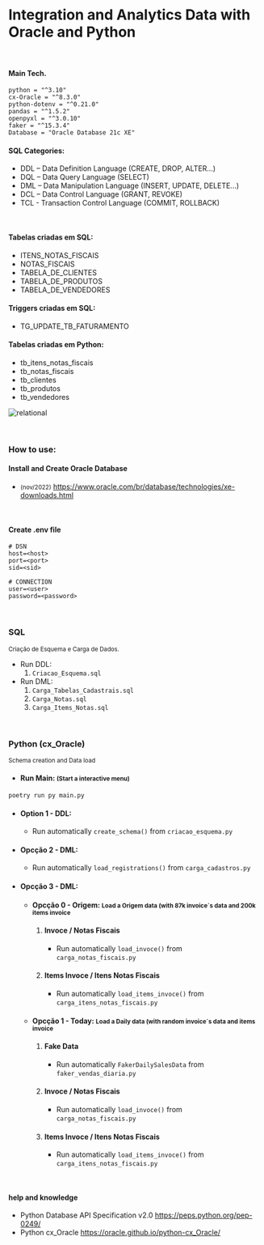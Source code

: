 # Integration and Analytics Data with Oracle and Python

<br>

#### Main Tech.
````shell
python = "^3.10"
cx-Oracle = "^8.3.0"
python-dotenv = "^0.21.0"
pandas = "^1.5.2"
openpyxl = "^3.0.10"
faker = "^15.3.4"
Database = "Oracle Database 21c XE"
````

#### SQL Categories: 
* DDL – Data Definition Language (CREATE, DROP, ALTER...)
* DQL – Data Query Language (SELECT)
* DML – Data Manipulation Language (INSERT, UPDATE, DELETE...)
* DCL – Data Control Language (GRANT, REVOKE)
* TCL - Transaction Control Language (COMMIT, ROLLBACK)

<br>

#### Tabelas criadas em SQL:
* ITENS_NOTAS_FISCAIS
* NOTAS_FISCAIS
* TABELA_DE_CLIENTES
* TABELA_DE_PRODUTOS
* TABELA_DE_VENDEDORES
#### Triggers criadas em SQL:
* TG_UPDATE_TB_FATURAMENTO

#### Tabelas criadas em Python:
* tb_itens_notas_fiscais
* tb_notas_fiscais
* tb_clientes
* tb_produtos
* tb_vendedores

![relational](https://user-images.githubusercontent.com/61769161/211146436-e9368664-6764-4cbe-94ba-48582a44d0ef.png)

<br>

### How to use:
#### Install and Create Oracle Database
* <small>(nov/2022)</small> https://www.oracle.com/br/database/technologies/xe-downloads.html

<br>

#### Create .env file
````shell
# DSN
host=<host>
port=<port>
sid=<sid>

# CONNECTION
user=<user>
password=<password>
````

<br>

### SQL 
<small>Criação de Esquema e Carga de Dados.</small>
* Run DDL:
  1. ``Criacao_Esquema.sql``
* Run DML:
  1. ``Carga_Tabelas_Cadastrais.sql``
  2. ``Carga_Notas.sql``
  3. ``Carga_Items_Notas.sql``

<br>

### Python (cx_Oracle)
<small>Schema creation and Data load</small>
* #### Run Main:  <small>(Start a interactive menu)</small>
``poetry run py main.py``
- #### Option 1 - DDL:
  * Run automatically ``create_schema()`` from ``criacao_esquema.py``
- #### Opcção 2 - DML:
  * Run automatically ``load_registrations()`` from ``carga_cadastros.py``
- #### Opcção 3 - DML:
  - #### Opcção 0 - Origem: <small>Load a Origem data (with 87k invoice´s data and 200k items invoice</small>
    1. #### Invoce / Notas Fiscais
       * Run automatically ``load_invoce()`` from ``carga_notas_fiscais.py``
    2. #### Items Invoce / Itens Notas Fiscais
       * Run automatically ``load_items_invoce()`` from ``carga_itens_notas_fiscais.py``
  - #### Opcção 1 - Today: <small>Load a Daily data (with random invoice´s data and items invoice</small>
    1. #### Fake Data
       * Run automatically ``FakerDailySalesData`` from ``faker_vendas_diaria.py``
    2. #### Invoce / Notas Fiscais
       * Run automatically ``load_invoce()`` from ``carga_notas_fiscais.py``
    3. #### Items Invoce / Itens Notas Fiscais
       * Run automatically ``load_items_invoce()`` from ``carga_itens_notas_fiscais.py``
       
<br>

#### help and knowledge
* Python Database API Specification v2.0
https://peps.python.org/pep-0249/
* Python cx_Oracle
https://oracle.github.io/python-cx_Oracle/
